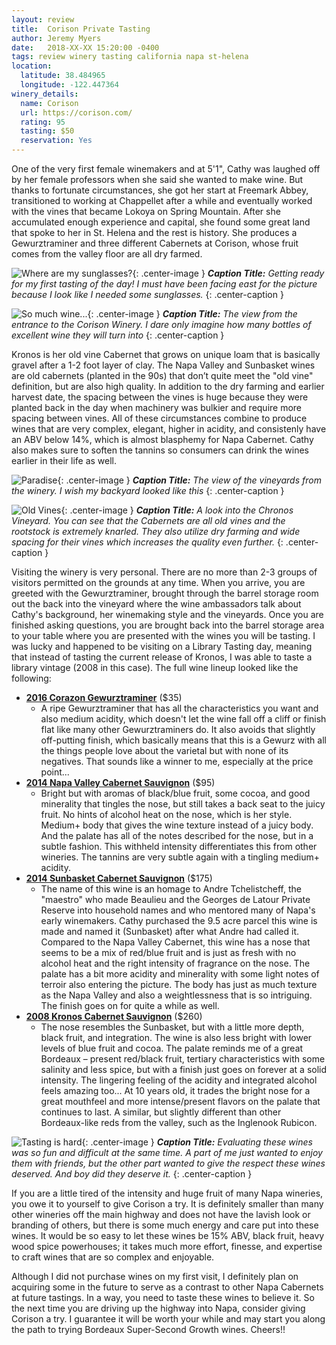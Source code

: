 ```yaml
---
layout: review
title:  Corison Private Tasting
author: Jeremy Myers
date:   2018-XX-XX 15:20:00 -0400
tags: review winery tasting california napa st-helena
location:
  latitude: 38.484965
  longitude: -122.447364
winery_details:
  name: Corison
  url: https://corison.com/
  rating: 95
  tasting: $50
  reservation: Yes
---
```

One of the very first female winemakers and at 5'1", Cathy was laughed off by her female professors when she said she wanted to make wine.  But thanks to fortunate circumstances, she got her start at Freemark Abbey, transitioned to working at Chappellet after a while and eventually worked with the vines that became Lokoya on Spring Mountain.  After she accumulated enough experience and capital, she found some great land that spoke to her in St. Helena and the rest is history.  She produces a Gewurztraminer and three different Cabernets at Corison, whose fruit comes from the valley floor are all dry farmed.  

![](/assets/corison/1.jpg "Where are my sunglasses?"){: .center-image }
***Caption Title:*** *Getting ready for my first tasting of the day!  I must have been facing east for the picture because I look like I needed some sunglasses.*
{: .center-caption }

![](/assets/corison/2.jpg "So much wine..."){: .center-image }
***Caption Title:*** *The view from the entrance to the Corison Winery.  I dare only imagine how many bottles of excellent wine they will turn into*
{: .center-caption }

Kronos is her old vine Cabernet that grows on unique loam that is basically gravel after a 1-2 foot layer of clay.  The Napa Valley and Sunbasket wines are old cabernets (planted in the 90s) that don’t quite meet the "old vine" definition, but are also high quality.  In addition to the dry farming and earlier harvest date, the spacing between the vines is huge because they were planted back in the day when machinery was bulkier and require more spacing between vines.  All of these circumstances combine to produce wines that are very complex, elegant, higher in acidity, and consistenly have an ABV below 14%, which is almost blasphemy for Napa Cabernet.  Cathy also makes sure to soften the tannins so consumers can drink the wines earlier in their life as well.

![](/assets/corison/3.jpg "Paradise"){: .center-image }
***Caption Title:*** *The view of the vineyards from the winery.  I wish my backyard looked like this*
{: .center-caption }

![](/assets/corison/4.jpg "Old Vines"){: .center-image }
***Caption Title:*** *A look into the Chronos Vineyard.  You can see that the Cabernets are all old vines and the rootstock is extremely knarled.  They also utilize dry farming and wide spacing for their vines which increases the quality even further.*
{: .center-caption }

Visiting the winery is very personal.  There are no more than 2-3 groups of visitors permitted on the grounds at any time.  When you arrive, you are greeted with the Gewurztraminer, brought through the barrel storage room out the back into the vineyard where the wine ambassadors talk about Cathy's background, her winemaking style and the vineyards.  Once you are finished asking questions, you are brought back into the barrel storage area to your table where you are presented with the wines you will be tasting.  I was lucky and happened to be visiting on a Library Tasting day, meaning that instead of tasting the current release of Kronos, I was able to taste a library vintage (2008 in this case).  The full wine lineup looked like the following:

* [**2016 Corazon Gewurztraminer**](https://store.corison.com/store/index.cfm?fuseaction=productdetail&product_id=299) ($35)
  * A ripe Gewurztraminer that has all the characteristics you want and also medium acidity, which doesn't let the wine fall off a cliff or finish flat like many other Gewurztraminers do.  It also avoids that slightly off-putting finish, which basically means that this is a Gewurz with all the things people love about the varietal but with none of its negatives.  That sounds like a winner to me, especially at the price point...
* [**2014 Napa Valley Cabernet Sauvignon**](https://store.corison.com/store/index.cfm?fuseaction=productdetail&product_id=248) ($95)
  * Bright but with aromas of black/blue fruit, some cocoa, and good minerality that tingles the nose, but still takes a back seat to the juicy fruit.  No hints of alcohol heat on the nose, which is her style.  Medium+ body that gives the wine texture instead of a juicy body.  And the palate has all of the notes described for the nose, but in a subtle fashion.  This withheld intensity differentiates this from other wineries.  The tannins are very subtle again with a tingling medium+ acidity.  
* [**2014 Sunbasket Cabernet Sauvignon**](https://store.corison.com/store/index.cfm?fuseaction=productdetail&product_id=247) ($175)
  * The name of this wine is an homage to Andre Tchelistcheff, the "maestro" who made Beaulieu and the Georges de Latour Private Reserve into household names and who mentored many of Napa's early winemakers.  Cathy purchased the 9.5 acre parcel this wine is made and named it (Sunbasket) after what Andre had called it.  Compared to the Napa Valley Cabernet, this wine has a nose that seems to be a mix of red/blue fruit and is just as fresh with no alcohol heat and the right intensity of fragrance on the nose.  The palate has a bit more acidity and minerality with some light notes of terroir also entering the picture.  The body has just as much texture as the Napa Valley and also a weightlessness that is so intriguing.  The finish goes on for quite a while as well.  
* [**2008 Kronos Cabernet Sauvignon**](https://store.corison.com/store/index.cfm?fuseaction=productdetail&product_id=104) ($260)
  * The nose resembles the Sunbasket, but with a little more depth, black fruit, and integration.  The wine is also less bright with lower levels of blue fruit and cocoa.  The palate reminds me of a great Bordeaux – present red/black fruit, tertiary characteristics with some salinity and less spice, but with a finish just goes on forever at a solid intensity.  The lingering feeling of the acidity and integrated alcohol feels amazing too...  At 10 years old, it trades the bright nose for a great mouthfeel and more intense/present flavors on the palate that continues to last.  A similar, but slightly different than other Bordeaux-like reds from the valley, such as the Inglenook Rubicon.

![](/assets/corison/5.jpg "Tasting is hard"){: .center-image }
***Caption Title:*** *Evaluating these wines was so fun and difficult at the same time.  A part of me just wanted to enjoy them with friends, but the other part wanted to give the respect these wines deserved.  And boy did they deserve it.*
{: .center-caption }

If you are a little tired of the intensity and huge fruit of many Napa wineries, you owe it to yourself to give Corison a try.  It is definitely smaller than many other wineries off the main highway and does not have the lavish look or branding of others, but there is some much energy and care put into these wines.  It would be so easy to let these wines be 15% ABV, black fruit, heavy wood spice powerhouses; it takes much more effort, finesse, and expertise to craft wines that are so complex and enjoyable.  

Although I did not purchase wines on my first visit, I definitely plan on acquiring some in the future to serve as a contrast to other Napa Cabernets at future tastings.  In a way, you need to taste these wines to believe it.  So the next time you are driving up the highway into Napa, consider giving Corison a try.  I guarantee it will be worth your while and may start you along the path to trying Bordeaux Super-Second Growth wines.  Cheers!!
